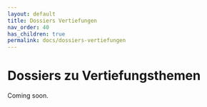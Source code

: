 ```yaml
---
layout: default
title: Dossiers Vertiefungen
nav_order: 40
has_children: true
permalink: docs/dossiers-vertiefungen
---
```


# Dossiers zu Vertiefungsthemen

Coming soon. 
